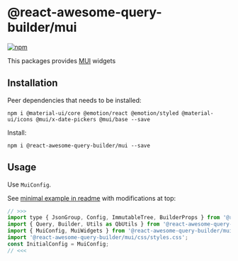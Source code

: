 # @react-awesome-query-builder/mui

[![npm](https://img.shields.io/npm/v/@react-awesome-query-builder/mui.svg)](https://www.npmjs.com/package/@react-awesome-query-builder/mui)

This packages provides [MUI](https://mui.com/) widgets

## Installation

Peer dependencies that needs to be installed:
```
npm i @material-ui/core @emotion/react @emotion/styled @material-ui/icons @mui/x-date-pickers @mui/base --save
```

Install:
```
npm i @react-awesome-query-builder/mui --save
```

## Usage

Use `MuiConfig`. 

See [minimal example in readme](https://github.com/ukrbublik/react-awesome-query-builder#usage) with modifications at top:
```js
// >>>
import type { JsonGroup, Config, ImmutableTree, BuilderProps } from '@react-awesome-query-builder/mui'; // for TS example
import { Query, Builder, Utils as QbUtils } from '@react-awesome-query-builder/mui';
import { MuiConfig, MuiWidgets } from '@react-awesome-query-builder/mui';
import '@react-awesome-query-builder/mui/css/styles.css';
const InitialConfig = MuiConfig;
// <<<
```
